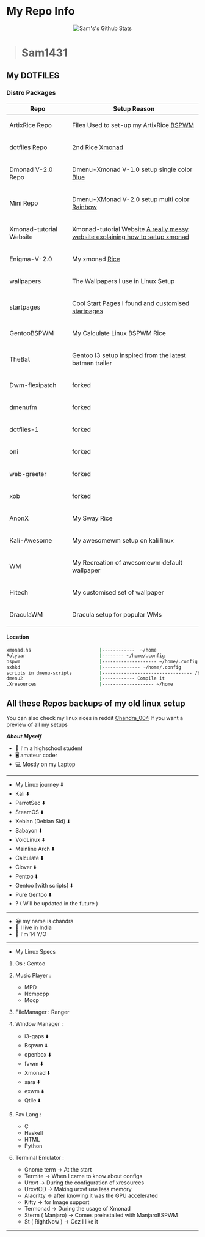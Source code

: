# My Repo Info

<p align="center">
  <img alt="Sam's's Github Stats" src="https://github-readme-stats.vercel.app/api?username=Sam1431&show_icons=true&include_all_commits=true&hide_border=true" 
/>
<!--  <img alt="profile pic" width="195px" src="https://avatars2.githubusercontent.com/u/26059688?s=460&u=d41b000a62eab50d000c3da604d151cec27bd850&v=4" />  -->
<!--  <img src="https://github-readme-stats.anuraghazra1.vercel.app/api/top-langs/?username=Sam1431&hide=ruby,perl&hide_border=true" />  -->
</p>

> # Sam1431

## My DOTFILES

### Distro Packages
|Repo|Setup Reason|
|:---:|:---:|
|<p align=left>ArtixRice Repo                                      | <p align=left>Files Used to set-up my ArtixRice  [BSPWM](https://github.com/Sam1431/ArtixRice)|                                            
|<p align=left>dotfiles Repo                                       | <p align=left>2nd Rice [Xmonad](https://github.com/Sam1431/dotfiles)|
|<p align=left>Dmonad V-2.0 Repo                                   | <p align=left>Dmenu-Xmonad V-1.0 setup single color [Blue](https://github.com/Sam1431/DMonad)|                                             
|<p align=left>Mini Repo                                           | <p align=left>Dmenu-XMonad V-2.0 setup multi color [Rainbow](https://github.com/Sam1431/Mini)|                                             
|<p align=left>Xmonad-tutorial Website                             | <p align=left>Xmonad-tutorial Website [A really messy website explaining how to setup xmonad](https://sam1431.github.io/xmonad-tutorial/)|
|<p align=left>Enigma-V-2.0                                        | <p align=left>My xmonad [Rice](https://github.com/Sam1431/Enigma-V-2.0)|
|<p align=left>wallpapers                                          | <p align=left>The Wallpapers I use in Linux Setup|
|<p align=left>startpages                                          | <p align=left>Cool Start Pages I found and customised [startpages](https://github.com/Sam1431/startpages)|
|<p align=left>GentooBSPWM                                         | <p align=left>My Calculate Linux BSPWM Rice|
|<p align=left>TheBat                                              | <p align=left>Gentoo I3 setup inspired from the latest batman trailer|
|<p align=left>Dwm-flexipatch                                      | <p align=left>forked                                                 |
|<p align=left>dmenufm                                             | <p align=left>forked                                                 |
|<p align=left>dotfiles-1                                          | <p align=left>forked                                                 |
|<p align=left>oni                                                 | <p align=left>forked                                                 |
|<p align=left>web-greeter                                         | <p align=left>forked                                                 |
|<p align=left>xob                                                 | <p align=left>forked                                                 |
|<p align=left>AnonX                                               | <p align=left>My Sway Rice                                           |
|<p align=left>Kali-Awesome                                        | <p align=left>My awesomewm setup on kali linux                       |
|<p align=left>WM                                                  | <p align=left>My Recreation of awesomewm default wallpaper           |
|<p align=left>Hitech                                              | <p align=left>My customised set of wallpaper                         |
|<p align=left>DraculaWM                                           | <p align=left>Dracula setup for popular WMs                          |

#### Location
```sh
xmonad.hs                         |------------  ~/home
Polybar                           |-------- ~/home/.config
bspwm                             |-------------------- ~/home/.config
sxhkd                             |-------------- ~/home/.config
scripts in dmenu-scripts          |--------------------------------- /bin
dmenu2                            |------------ Compile it 
.Xresources                       |------------------- ~/home

```

## All these Repos backups of my old linux setup
You can also check my linux rices in reddit [ Chandra_004](https://www.reddit.com/user/chandra_004)
If you want a preview of all my setups


***About Myself*** 
- 🏫 I'm a highschool student 
- 🖥️ amateur coder
- 💻 Mostly on my Laptop

****

- My Linux journey ⬇️
- Kali ⬇️
- ParrotSec ⬇️ 
- SteamOS ⬇️
- Xebian (Debian Sid) ⬇️
- Sabayon ⬇️
- VoidLinux ⬇️
- Mainline Arch ⬇️
- Calculate ⬇️
- Clover ⬇️
- Pentoo ⬇️
- Gentoo [with scripts] ⬇️
- Pure Gentoo ⬇️
- ? ( Will be updated in the future ) 

****

- 😀 my name is chandra
- 💖 I live in India
- 👦 I'm 14 Y/O

****

- My Linux Specs

1. Os : Gentoo

2. Music Player : 
   * MPD  
   * Ncmpcpp
   * Mocp
   
3. FileManager :  Ranger

4. Window Manager : 
   * i3-gaps ⬇️
   * Bspwm   ⬇️
   * openbox ⬇️
   * fvwm    ⬇️   
   * Xmonad  ⬇️
   * sara    ⬇️
   * exwm    ⬇️ 
   * Qtile   ⬇️
   
5. Fav Lang : 
   * C  
   * Haskell 
   * HTML 
   * Python

6. Terminal Emulator : 
   * Gnome term ->        At the start
   * Termite ->           When I came to know about configs
   * Urxvt ->             During the configuration of xresources
   * UrxvtCD ->           Making urxvt use less memory 
   * Alacritty ->         after knowing it was the GPU accelerated 
   * Kitty ->             for Image support
   * Termonad ->          During the usage of Xmonad
   * Sterm ( Manjaro) ->  Comes preinstalled with ManjaroBSPWM
   * St ( RightNow )  ->  Coz I like it 

****
